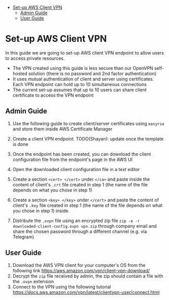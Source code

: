 
<!-- toc -->

- [Set-up AWS Client VPN](#set-up-aws-client-vpn)
  * [Admin Guide](#admin-guide)
  * [User Guide](#user-guide)

<!-- tocstop -->

# Set-up AWS Client VPN

In this guide we are going to set-up AWS client VPN endpoint to allow users to
access private resources.

- The VPN created using this guide is less secure than our OpenVPN self-hosted
  solution (there is no password and 2nd factor authentication)
- It uses mutual authentication of client and server using certificates. Each
  VPN endpoint can hold up to 10 simultaneous connections
- The current set-up assumes that up to 10 users can share client certificate to
  access the VPN endpoint

## Admin Guide

1. Use the following guide to create client/server certificates using `easyrsa`
   and store them inside AWS Certificate Manager

2. Create a client VPN endpoint. TODO(Shayan): update once the template is done

3. Once the endpoint has been created, you can download the client configuration
   file from the endpoint's page in the AWS UI

4. Open the downloaded client configuration file in a text editor

5. Create a section `<cert> </cert>` under `</ca>` and paste inside the content
   of client's `.crt` file created in step 1 (the name of the file depends on
   what you chose in step 1)

6. Create a section `<key> </key>` under `</cert>` and paste the content of
   client's `.key` file created in step 1 (the name of the file depends on what
   you chose in step 1) inside.

7. Distribute the `.ovpn` file using an encrypted zip file
   `zip -e -r downloaded-client-config.ovpn vpn.zip` through company email and
   share the chosen password through a different channel (e.g. via Telegram)

## User Guide

1. Download the AWS VPN client for your computer's OS from the following link
   https://aws.amazon.com/vpn/client-vpn-download/
2. Decrypt the `zip` file received by admin, the zip should contain a file with
   the `.ovpn` extension
3. Connect to the VPN using the following tutorial
   https://docs.aws.amazon.com/vpn/latest/clientvpn-user/connect.html
